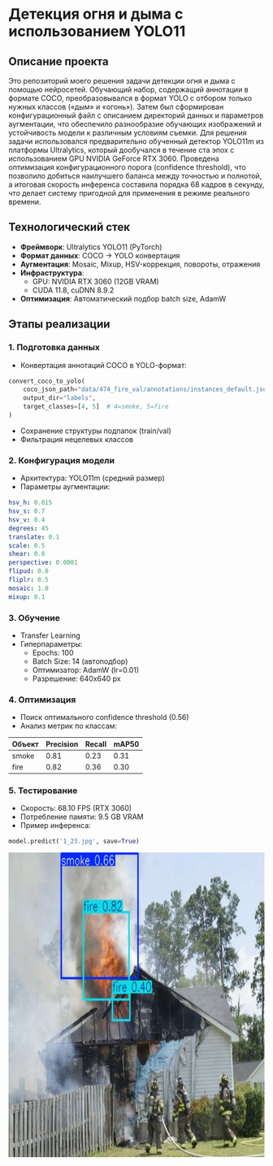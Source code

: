 # Детекция огня и дыма с использованием YOLO11

## Описание проекта

Это репозиторий моего решения задачи детекции огня и дыма с помощью нейросетей. Обучающий набор, содержащий аннотации в формате COCO, преобразовывался в формат YOLO с отбором только нужных классов («дым» и «огонь»). Затем был сформирован конфигурационный файл с описанием директорий данных и параметров аугментации, что обеспечило разнообразие обучающих изображений и устойчивость модели к различным условиям съемки. Для решения задачи использовался предварительно обученный детектор YOLO11m из платформы Ultralytics, который дообучался в течение ста эпох с использованием GPU NVIDIA GeForce RTX 3060. Проведена оптимизация конфигурационного порога (confidence threshold), что позволило добиться наилучшего баланса между точностью и полнотой, а итоговая скорость инференса составила порядка 68 кадров в секунду, что делает систему пригодной для применения в режиме реального времени.

## Технологический стек
- **Фреймворк**: Ultralytics YOLO11 (PyTorch)
- **Формат данных**: COCO → YOLO конвертация
- **Аугментация**: Mosaic, Mixup, HSV-коррекция, повороты, отражения
- **Инфраструктура**:
  - GPU: NVIDIA RTX 3060 (12GB VRAM)
  - CUDA 11.8, cuDNN 8.9.2
- **Оптимизация**: Автоматический подбор batch size, AdamW

## Этапы реализации

### 1. Подготовка данных
- Конвертация аннотаций COCO в YOLO-формат:
```python
convert_coco_to_yolo(
    coco_json_path="data/474_fire_val/annotations/instances_default.json",
    output_dir="labels",
    target_classes=[4, 5]  # 4=smoke, 5=fire
)
```
- Сохранение структуры подпапок (train/val)
- Фильтрация нецелевых классов
### 2. Конфигурация модели
- Архитектура: YOLO11m (средний размер)
- Параметры аугментации:
```yaml
hsv_h: 0.015
hsv_s: 0.7
hsv_v: 0.4
degrees: 45
translate: 0.1
scale: 0.5
shear: 0.0
perspective: 0.0001
flipud: 0.0
fliplr: 0.5
mosaic: 1.0
mixup: 0.1
```
### 3. Обучение
- Transfer Learning
- Гиперпараметры:
    - Epochs: 100
    - Batch Size: 14 (автоподбор)
    - Оптимизатор: AdamW (lr=0.01)
    - Разрешение: 640x640 px
### 4. Оптимизация
- Поиск оптимального confidence threshold (0.56)
- Анализ метрик по классам:

| Объект | Precision | Recall | mAP50 |
|--------|-----------|--------|-------|
| smoke  | 0.81      | 0.23   | 0.31  |
| fire   | 0.82      | 0.36   | 0.30  |

### 5. Тестирование
- Скорость: 68.10 FPS (RTX 3060)
- Потребление памяти: 9.5 GB VRAM
- Пример инференса:
```python
model.predict('1_23.jpg', save=True)
```
<img src="runs/detect/predict2/1_23.jpg" width="800" height="600">
